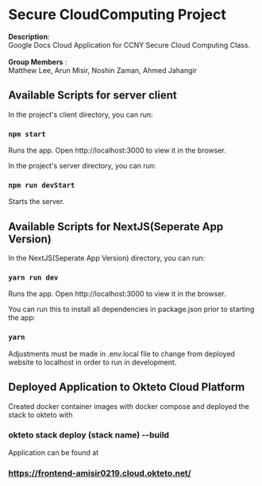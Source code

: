 # Secure CloudComputing Project
<b>Description</b>: <br> Google Docs Cloud Application for CCNY Secure Cloud Computing Class.<br />
<br>
<b>Group Members</b> : <br> Matthew Lee, Arun Misir, Noshin Zaman, Ahmed Jahangir

## Available Scripts for server client
In the project's client directory, you can run:

### `npm start`
Runs the app.
Open http://localhost:3000 to view it in the browser.

In the project's server directory, you can run:

### `npm run devStart`
Starts the server.


## Available Scripts for NextJS(Seperate App Version)
In the NextJS(Seperate App Version) directory, you can run:

### `yarn run dev`
Runs the app.
Open http://localhost:3000 to view it in the browser.

You can run this to install all dependencies in package.json prior to starting the app:
### `yarn`

Adjustments must be made in .env.local file to change from deployed website to localhost in order to run in development.


## Deployed Application to Okteto Cloud Platform
Created docker container images with docker compose and deployed the stack to okteto with 
### okteto stack deploy (stack name) --build
Application can be found at 
### https://frontend-amisir0219.cloud.okteto.net/
